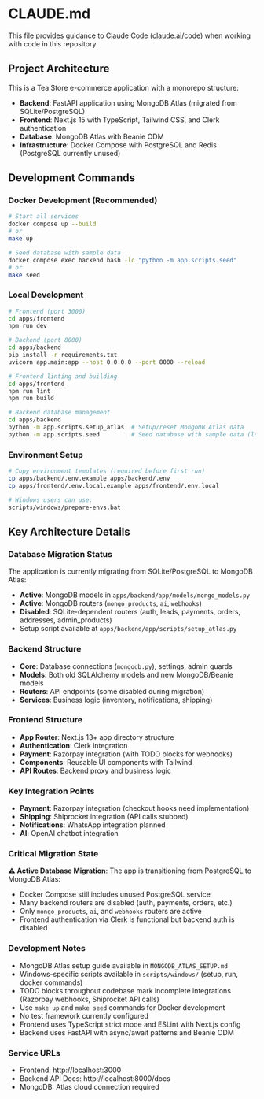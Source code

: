 # CLAUDE.md

This file provides guidance to Claude Code (claude.ai/code) when working with code in this repository.

## Project Architecture

This is a Tea Store e-commerce application with a monorepo structure:

- **Backend**: FastAPI application using MongoDB Atlas (migrated from SQLite/PostgreSQL)
- **Frontend**: Next.js 15 with TypeScript, Tailwind CSS, and Clerk authentication
- **Database**: MongoDB Atlas with Beanie ODM
- **Infrastructure**: Docker Compose with PostgreSQL and Redis (PostgreSQL currently unused)

## Development Commands

### Docker Development (Recommended)
```bash
# Start all services
docker compose up --build
# or
make up

# Seed database with sample data
docker compose exec backend bash -lc "python -m app.scripts.seed"
# or
make seed
```

### Local Development
```bash
# Frontend (port 3000)
cd apps/frontend
npm run dev

# Backend (port 8000) 
cd apps/backend
pip install -r requirements.txt
uvicorn app.main:app --host 0.0.0.0 --port 8000 --reload

# Frontend linting and building
cd apps/frontend
npm run lint
npm run build

# Backend database management
cd apps/backend
python -m app.scripts.setup_atlas  # Setup/reset MongoDB Atlas data
python -m app.scripts.seed         # Seed database with sample data (local only)
```

### Environment Setup
```bash
# Copy environment templates (required before first run)
cp apps/backend/.env.example apps/backend/.env
cp apps/frontend/.env.local.example apps/frontend/.env.local

# Windows users can use:
scripts/windows/prepare-envs.bat
```

## Key Architecture Details

### Database Migration Status
The application is currently migrating from SQLite/PostgreSQL to MongoDB Atlas:
- **Active**: MongoDB models in `apps/backend/app/models/mongo_models.py`
- **Active**: MongoDB routers (`mongo_products`, `ai`, `webhooks`)
- **Disabled**: SQLite-dependent routers (auth, leads, payments, orders, addresses, admin_products)
- Setup script available at `apps/backend/app/scripts/setup_atlas.py`

### Backend Structure
- **Core**: Database connections (`mongodb.py`), settings, admin guards
- **Models**: Both old SQLAlchemy models and new MongoDB/Beanie models
- **Routers**: API endpoints (some disabled during migration)
- **Services**: Business logic (inventory, notifications, shipping)

### Frontend Structure
- **App Router**: Next.js 13+ app directory structure
- **Authentication**: Clerk integration
- **Payment**: Razorpay integration (with TODO blocks for webhooks)
- **Components**: Reusable UI components with Tailwind
- **API Routes**: Backend proxy and business logic

### Key Integration Points
- **Payment**: Razorpay integration (checkout hooks need implementation)
- **Shipping**: Shiprocket integration (API calls stubbed)
- **Notifications**: WhatsApp integration planned
- **AI**: OpenAI chatbot integration

### Critical Migration State
**⚠️ Active Database Migration**: The app is transitioning from PostgreSQL to MongoDB Atlas:
- Docker Compose still includes unused PostgreSQL service  
- Many backend routers are disabled (auth, payments, orders, etc.)
- Only `mongo_products`, `ai`, and `webhooks` routers are active
- Frontend authentication via Clerk is functional but backend auth is disabled

### Development Notes
- MongoDB Atlas setup guide available in `MONGODB_ATLAS_SETUP.md`
- Windows-specific scripts available in `scripts/windows/` (setup, run, docker commands)
- TODO blocks throughout codebase mark incomplete integrations (Razorpay webhooks, Shiprocket API calls)
- Use `make up` and `make seed` commands for Docker development
- No test framework currently configured
- Frontend uses TypeScript strict mode and ESLint with Next.js config
- Backend uses FastAPI with async/await patterns and Beanie ODM

### Service URLs
- Frontend: http://localhost:3000
- Backend API Docs: http://localhost:8000/docs
- MongoDB: Atlas cloud connection required